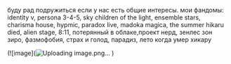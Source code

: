 
буду рад подружиться если у нас есть общие интересы. мои фандомы: identity v, persona 3-4-5, sky children of the light, ensemble stars, charisma house, hypmic, paradox live, madoka magica, the summer hikaru died, alien stage, 8:11, потерянный в облаке,проект нерд, зенлес зон зиро, фазмофобия, страх и голод, парадиз, лето когда умер хикару

(![image](![Uploading image.png…]()
)
